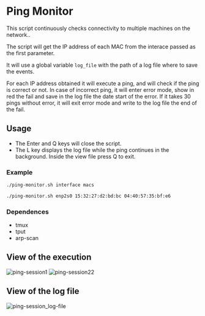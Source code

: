 # Ping Monitor
This script continuously checks connectivity to multiple machines on the network..

The script will get the IP address of each MAC from the interace passed as the first parameter.

It will use a global variable ```log_file``` with the path of a log file where to save the events.

For each IP address obtained it will execute a ping, and will check if the ping is correct or not.
In case of incorrect ping, it will enter error mode, show in red the fail and save in the log file the date start of the error. If it takes 30 pings without error, it will exit error mode and write to the log file the end of the fail.

## Usage
* The Enter and Q keys will close the script.
* The L key displays the log file while the ping continues in the background. Inside the view file press Q to exit.

### Example
```bash
./ping-monitor.sh interface macs

./ping-monitor.sh enp2s0 15:32:27:d2:bd:bc 04:40:57:35:bf:e6
```

### Dependences
* tmux
* tput
* arp-scan

## View of the execution
![ping-session1](https://user-images.githubusercontent.com/73076414/126896563-e54d0636-2918-4dc9-9203-1d9f2487a25a.png)
![ping-session22](https://user-images.githubusercontent.com/73076414/126897372-c7cc8a9c-28af-40d5-99fc-557c2762e79d.png)


## View of the log file
![ping-session_log-file](https://user-images.githubusercontent.com/73076414/126896538-58170710-2ad1-4ad5-8729-fb8081162d06.png)

